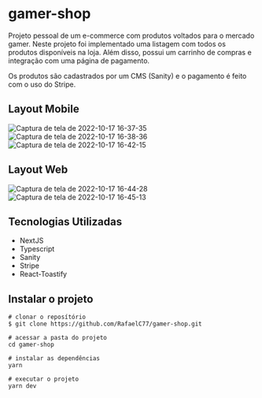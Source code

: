 # gamer-shop

Projeto pessoal de um e-commerce com produtos voltados para o mercado gamer.
Neste projeto foi implementado uma listagem com todos os produtos disponíveis na loja.
Além disso, possui um carrinho de compras e integração com uma página de pagamento.

Os produtos são cadastrados por um CMS (Sanity) e o pagamento é feito com o uso do Stripe.

## Layout Mobile

![Captura de tela de 2022-10-17 16-37-35](https://user-images.githubusercontent.com/91793932/196267049-78528f7c-5522-4148-a2b7-5eb1a409817a.png)
![Captura de tela de 2022-10-17 16-38-36](https://user-images.githubusercontent.com/91793932/196267602-a7b7041f-df77-469b-8917-4d5480d02aaa.png)
![Captura de tela de 2022-10-17 16-42-15](https://user-images.githubusercontent.com/91793932/196267840-698df214-bab8-435c-9590-1fc91ca076e4.png)

## Layout Web

![Captura de tela de 2022-10-17 16-44-28](https://user-images.githubusercontent.com/91793932/196268326-384aaf34-4ac9-4047-9b3f-2bca637e72b1.png)
![Captura de tela de 2022-10-17 16-45-13](https://user-images.githubusercontent.com/91793932/196268452-4ac068a7-d79c-4693-9ca4-19f828aaeff7.png)

## Tecnologias Utilizadas

- NextJS
- Typescript
- Sanity
- Stripe
- React-Toastify

## Instalar o projeto

```
# clonar o reposítório
$ git clone https://github.com/RafaelC77/gamer-shop.git

# acessar a pasta do projeto 
cd gamer-shop

# instalar as dependências
yarn

# executar o projeto
yarn dev
```
